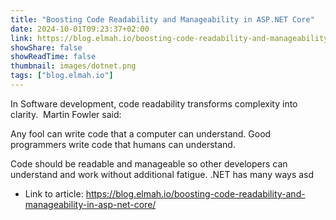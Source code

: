 ```yaml
---
title: "Boosting Code Readability and Manageability in ASP.NET Core"
date: 2024-10-01T09:23:37+02:00
link: https://blog.elmah.io/boosting-code-readability-and-manageability-in-asp-net-core/
showShare: false
showReadTime: false
thumbnail: images/dotnet.png
tags: ["blog.elmah.io"]
---
```

In Software development, code readability transforms complexity into clarity.  Martin Fowler said:






Any fool can write code that a computer can understand. Good programmers write code that humans can understand.




Code should be readable and manageable so other developers can understand and work without additional fatigue. .NET has many ways asd

- Link to article: https://blog.elmah.io/boosting-code-readability-and-manageability-in-asp-net-core/